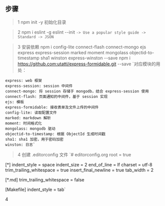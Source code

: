 ## 步骤
> 1 npm init -y 初始化目录

> 2 npm i eslint -g 
>   eslint --init
>`-> Use a popular style guide
   -> Standard
   -> JSON`

> 3 安装依赖
>  npm i config-lite connect-flash connect-mongo ejs express express-session marked moment mongolass objectid-to-timestamp sha1 winston express-winston --save
>  npm i https://github.com:utatti/express-formidable.git --save 
>  `对应模块的用处：
    
    express: web 框架
    express-session: session 中间件
    connect-mongo: 将 session 存储于 mongodb，结合 express-session 使用
    connect-flash: 页面通知的中间件，基于 session 实现
    ejs: 模板
    express-formidable: 接收表单及文件上传的中间件
    config-lite: 读取配置文件
    marked: markdown 解析
    moment: 时间格式化
    mongolass: mongodb 驱动
    objectid-to-timestamp: 根据 ObjectId 生成时间戳
    sha1: sha1 加密，用于密码加密
    winston: 日志`
> 4 创建 .editorconfig 文件
 `# editorconfig.org
  root = true
  
  [*]
  indent_style = space
  indent_size = 2
  end_of_line = lf
  charset = utf-8
  trim_trailing_whitespace = true
  insert_final_newline = true
  tab_width = 2
  
  [*.md]
  trim_trailing_whitespace = false
  
  [Makefile]
  indent_style = tab`
  
4 
